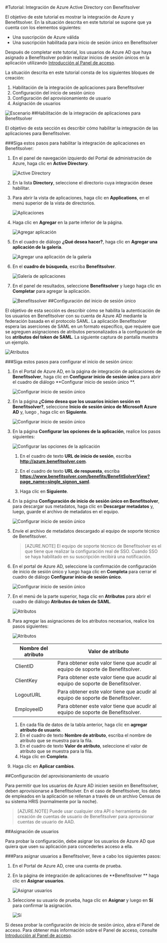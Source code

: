 <properties 
    pageTitle="Tutorial: Integración de Azure Active Directory con Benefitsolver | Microsoft Azure"
    description="Aprenda cómo usar Benefitsolver con Azure Active Directory para habilitar el inicio de sesión único, el aprovisionamiento automatizado, etc." 
    services="active-directory" 
    authors="jeevansd"  
    documentationCenter="na" 
    manager="stevenpo"/>
<tags 
    ms.service="active-directory" 
    ms.devlang="na" 
    ms.topic="article" 
    ms.tgt_pltfrm="na" 
    ms.workload="identity" 
    ms.date="02/02/2016" 
    ms.author="jeedes" />

#Tutorial: Integración de Azure Active Directory con Benefitsolver

El objetivo de este tutorial es mostrar la integración de Azure y Benefitsolver. En la situación descrita en este tutorial se supone que ya cuenta con los elementos siguientes:

-   Una suscripción de Azure válida
-   Una suscripción habilitada para inicio de sesión único en Benefitsolver

Después de completar este tutorial, los usuarios de Azure AD que haya asignado a Benefitsolver podrán realizar inicios de sesión únicos en la aplicación utilizando [Introducción al Panel de acceso](active-directory-saas-access-panel-introduction.md).

La situación descrita en este tutorial consta de los siguientes bloques de creación:

1.  Habilitación de la integración de aplicaciones para Benefitsolver
2.  Configuración del inicio de sesión único
3.  Configuración del aprovisionamiento de usuario
4.  Asignación de usuarios

![Escenario](./media/active-directory-saas-benefitsolver-tutorial/IC804820.png "Escenario")
##Habilitación de la integración de aplicaciones para Benefitsolver

El objetivo de esta sección es describir cómo habilitar la integración de las aplicaciones para Benefitsolver.

###Siga estos pasos para habilitar la integración de aplicaciones en Benefitsolver:

1.  En el panel de navegación izquierdo del Portal de administración de Azure, haga clic en **Active Directory**.

    ![Active Directory](./media/active-directory-saas-benefitsolver-tutorial/IC700993.png "Active Directory")

2.  En la lista **Directory**, seleccione el directorio cuya integración desee habilitar.

3.  Para abrir la vista de aplicaciones, haga clic en **Applications**, en el menú superior de la vista de directorios.

    ![Aplicaciones](./media/active-directory-saas-benefitsolver-tutorial/IC700994.png "Aplicaciones")

4.  Haga clic en **Agregar** en la parte inferior de la página.

    ![Agregar aplicación](./media/active-directory-saas-benefitsolver-tutorial/IC749321.png "Agregar aplicación")

5.  En el cuadro de diálogo **¿Qué desea hacer?**, haga clic en **Agregar una aplicación de la galería**.

    ![Agregar una aplicación de la galería](./media/active-directory-saas-benefitsolver-tutorial/IC749322.png "Agregar una aplicación de la galería")

6.  En el **cuadro de búsqueda**, escriba **Benefitsolver**.

    ![Galería de aplicaciones](./media/active-directory-saas-benefitsolver-tutorial/IC804821.png "Galería de aplicaciones")

7.  En el panel de resultados, seleccione **Benefitsolver** y luego haga clic en **Completar** para agregar la aplicación.

    ![Benefitssolver](./media/active-directory-saas-benefitsolver-tutorial/IC804822.png "Benefitssolver")
##Configuración del inicio de sesión único

El objetivo de esta sección es describir cómo se habilita la autenticación de los usuarios en Benefitsolver con su cuenta de Azure AD mediante la federación basada en el protocolo SAML. La aplicación Benefitsolver espera las aserciones de SAML en un formato específico, que requiere que se agreguen asignaciones de atributos personalizados a la configuración de los **atributos del token de SAML**. La siguiente captura de pantalla muestra un ejemplo.

![Atributos](./media/active-directory-saas-benefitsolver-tutorial/IC804823.png "Atributos")

###Siga estos pasos para configurar el inicio de sesión único:

1.  En el Portal de Azure AD, en la página de integración de aplicaciones de **Benefitsolver**, haga clic en **Configurar inicio de sesión único** para abrir el cuadro de diálogo **Configurar inicio de sesión único **.

    ![Configurar inicio de sesión único](./media/active-directory-saas-benefitsolver-tutorial/IC804824.png "Configurar inicio de sesión único")

2.  En la página **¿Cómo desea que los usuarios inicien sesión en Benefitsolver?**, seleccione **Inicio de sesión único de Microsoft Azure AD** y, luego , haga clic en **Siguiente**.

    ![Configurar inicio de sesión único](./media/active-directory-saas-benefitsolver-tutorial/IC804825.png "Configurar inicio de sesión único")

3.  En la página **Configurar las opciones de la aplicación**, realice los pasos siguientes:

    ![Configurar las opciones de la aplicación](./media/active-directory-saas-benefitsolver-tutorial/IC804826.png "Configurar las opciones de la aplicación")

    1.  En el cuadro de texto **URL de inicio de sesión**, escriba **http://azure.benefitsolver.com**.
	2.  En el cuadro de texto **URL de respuesta**, escriba **https://www.benefitsolver.com/benefits/BenefitSolverView?page_name=single_signon_saml**.  


    3.  Haga clic en **Siguiente**.

4.  En la página **Configuración de inicio de sesión único en Benefitsolver**, para descargar sus metadatos, haga clic en **Descargar metadatos** y, luego, guarde el archivo de metadatos en el equipo.

    ![Configurar inicio de sesión único](./media/active-directory-saas-benefitsolver-tutorial/IC804827.png "Configurar inicio de sesión único")

5.  Envíe el archivo de metadatos descargado al equipo de soporte técnico de Benefitsolver.

    >[AZURE.NOTE] El equipo de soporte técnico de Benefitsolver es el que tiene que realizar la configuración real de SSO. Cuando SSO se haya habilitado en su suscripción recibirá una notificación.

6.  En el portal de Azure AD, seleccione la confirmación de configuración de inicio de sesión único y luego haga clic en **Completa** para cerrar el cuadro de diálogo **Configurar inicio de sesión único**.

    ![Configurar inicio de sesión único](./media/active-directory-saas-benefitsolver-tutorial/IC804828.png "Configurar inicio de sesión único")

7.  En el menú de la parte superior, haga clic en **Atributos** para abrir el cuadro de diálogo **Atributos de token de SAML**.

    ![Atributos](./media/active-directory-saas-benefitsolver-tutorial/IC795920.png "Atributos")

8.  Para agregar las asignaciones de los atributos necesarios, realice los pasos siguientes:

    ![Atributos](./media/active-directory-saas-benefitsolver-tutorial/IC804823.png "Atributos")

	|Nombre del atributo|Valor de atributo|
    |---|---|
    |ClientID|Para obtener este valor tiene que acudir al equipo de soporte de Benefitsolver.|
    |ClientKey|Para obtener este valor tiene que acudir al equipo de soporte de Benefitsolver.|
    |LogoutURL|Para obtener este valor tiene que acudir al equipo de soporte de Benefitsolver.|
    |EmployeeID|Para obtener este valor tiene que acudir al equipo de soporte de Benefitsolver.|

    1.  En cada fila de datos de la tabla anterior, haga clic en **agregar atributo de usuario**.
    2.  En el cuadro de texto **Nombre de atributo**, escriba el nombre de atributo que se muestra para la fila.
    3.  En el cuadro de texto **Valor de atributo**, seleccione el valor de atributo que se muestra para la fila.
    4.  Haga clic en **Completo**.

9.  Haga clic en **Aplicar cambios**.

##Configuración del aprovisionamiento de usuario

Para permitir que los usuarios de Azure AD inicien sesión en Benefitsolver, deben aprovisionarse a Benefitsolver. En el caso de Benefitsolver, los datos de empleados en la aplicación se rellenan a través de un archivo Census de su sistema HRIS (normalmente por la noche).

>[AZURE.NOTE] Puede usar cualquier otra API o herramienta de creación de cuentas de usuario de Benefitsolver para aprovisionar cuentas de usuario de AAD.

##Asignación de usuarios

Para probar la configuración, debe asignar los usuarios de Azure AD que quiera que usen su aplicación para concederles acceso a ella.

###Para asignar usuarios a Benefitsolver, lleve a cabo los siguientes pasos:

1.  En el Portal de Azure AD, cree una cuenta de prueba.

2.  En la página de integración de aplicaciones de **Benefitsolver ** haga clic en **Asignar usuarios**.

    ![Asignar usuarios](./media/active-directory-saas-benefitsolver-tutorial/IC804829.png "Asignar usuarios")

3.  Seleccione su usuario de prueba, haga clic en **Asignar** y luego en **Sí** para confirmar la asignación.

    ![Sí](./media/active-directory-saas-benefitsolver-tutorial/IC767830.png "Sí")

Si desea probar la configuración de inicio de sesión único, abra el Panel de acceso. Para obtener más información sobre el Panel de acceso, consulte [Introducción al Panel de acceso](active-directory-saas-access-panel-introduction.md).

<!----HONumber=AcomDC_0204_2016-->